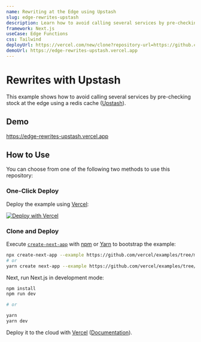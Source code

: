 ```yaml
---
name: Rewriting at the Edge using Upstash
slug: edge-rewrites-upstash
description: Learn how to avoid calling several services by pre-checking stock at the edge using a redis cache.
framework: Next.js
useCase: Edge Functions
css: Tailwind
deployUrl: https://vercel.com/new/clone?repository-url=https://github.com/vercel/examples/tree/main/edge-middleware/rewrites-upstash&project-name=rewrites-upstash&repository-name=rewrites-upstash
demoUrl: https://edge-rewrites-upstash.vercel.app
---
```


# Rewrites with Upstash

This example shows how to avoid calling several services by pre-checking stock at the edge using a redis cache ([Upstash](https://upstash.com/)).

## Demo

https://edge-rewrites-upstash.vercel.app

## How to Use

You can choose from one of the following two methods to use this repository:

### One-Click Deploy

Deploy the example using [Vercel](https://vercel.com?utm_source=github&utm_medium=readme&utm_campaign=vercel-examples):

[![Deploy with Vercel](https://vercel.com/button)](https://vercel.com/new/clone?repository-url=https://github.com/vercel/examples/tree/main/edge-middleware/rewrites-upstash&project-name=rewrites-upstash&repository-name=rewrites-upstash)

### Clone and Deploy

Execute [`create-next-app`](https://github.com/vercel/next.js/tree/canary/packages/create-next-app) with [npm](https://docs.npmjs.com/cli/init) or [Yarn](https://yarnpkg.com/lang/en/docs/cli/create/) to bootstrap the example:

```bash
npx create-next-app --example https://github.com/vercel/examples/tree/main/edge-middleware/rewrites-upstash rewrites-upstash
# or
yarn create next-app --example https://github.com/vercel/examples/tree/main/edge-middleware/rewrites-upstash rewrites-upstash
```

Next, run Next.js in development mode:

```bash
npm install
npm run dev

# or

yarn
yarn dev
```

Deploy it to the cloud with [Vercel](https://vercel.com/new?utm_source=github&utm_medium=readme&utm_campaign=edge-middleware-eap) ([Documentation](https://nextjs.org/docs/deployment)).
